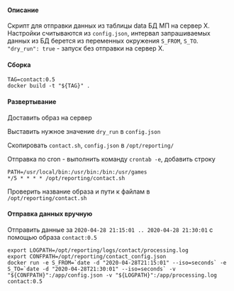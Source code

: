#### Описание

Скрипт для отправки данных из таблицы data БД МП на сервер X.
Настройки считываются из `config.json`, интервал запрашиваемых данных из БД 
берется из переменных окружения `S_FROM`, `S_TO`.
` "dry_run": true` - запуск без отправки на сервер X. 

#### Сборка

```shell script
TAG=contact:0.5
docker build -t "${TAG}" .
```

#### Развертывание
Доставить образ на сервер

Выставить нужное значение `dry_run` в `config.json`

Скопировать `contact.sh`, `config.json` в `/opt/reporting/` 

Отправка по cron - выполнить команду `crontab -e`, добавить строку
```shell script
PATH=/usr/local/bin:/usr/bin:/bin:/usr/games
*/5 * * * * /opt/reporting/contact.sh
```
Проверить название образа и пути к файлам в `/opt/reporting/contact.sh`

#### Отправка данных вручную
Отправить данные за `2020-04-28 21:15:01 .. 2020-04-28 21:30:01` с помощью образа `contact:0.5` 
```shell script
export LOGPATH=/opt/reporting/logs/contact/processing.log
export CONFPATH=/opt/reporting/contact_config.json
docker run -e S_FROM=`date -d "2020-04-28T21:15:01" --iso=seconds` -e S_TO=`date -d "2020-04-28T21:30:01" --iso=seconds` -v "${CONFPATH}":/app/config.json -v "${LOGPATH}":/app/processing.log contact:0.5
```
  